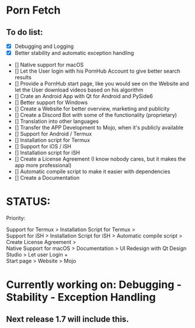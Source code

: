 # Porn Fetch 


## To do list:


- [x] Debugging and Logging
- [x] Better stability and automatic exception handling
- [] Native support for macOS
- [] Let the User login with his PornHub Account to give better search results
- [] Provide a PornHub start page, like you would see on the Website and let the User download videos based on his algorithm
- [] Crate an Android App with Qt for Android and PySide6 
- [] Better support for Windows
- [] Create a Website for better overview, marketing and publicity
- [] Create a Discord Bot with some of the functionality (proprietary)
- [] Translation into other languages
- [] Transfer the APP Development to Mojo, when it's publicly available
- [] Support for Android / Termux
- [] Installation script for Termux
- [] Support for iOS / iSH
- [] Installation script for iSH
- [] Create a License Agreement (I know nobody cares, but it makes the app more professional)
- [] Automatic compile script to make it easier with dependencies
- [] Create a Documentation
# STATUS:

Priority:

Support for Termux > Installation Script for Termux > 
<br> Support for iSH > Installation Script for iSH > Automatic compile script > Create License Agreement >
<br> Native Support for macOS > Documentation >  UI Redesign with Qt Design Studio > Let user Login + 
<br> Start page > Website > Mojo


# Currently working on: Debugging - Stability - Exception Handling

## Next release 1.7 will include this.
